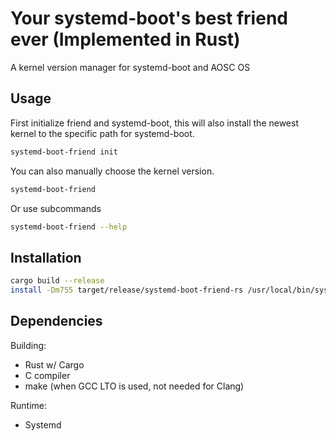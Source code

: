 # Your systemd-boot's best friend ever (Implemented in Rust)

A kernel version manager for systemd-boot and AOSC OS

## Usage

First initialize friend and systemd-boot, this will also
install the newest kernel to the specific path for systemd-boot.

```bash
systemd-boot-friend init
```

You can also manually choose the kernel version.

```bash
systemd-boot-friend
```

Or use subcommands

```bash
systemd-boot-friend --help
```

## Installation

```bash
cargo build --release
install -Dm755 target/release/systemd-boot-friend-rs /usr/local/bin/systemd-boot-friend
```

## Dependencies

Building:

- Rust w/ Cargo
- C compiler
- make (when GCC LTO is used, not needed for Clang)

Runtime:

- Systemd
